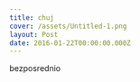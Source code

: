 ```yaml
---
title: chuj
cover: /assets/Untitled-1.png
layout: Post
date: 2016-01-22T00:00:00.000Z
---
```


bezposrednio

